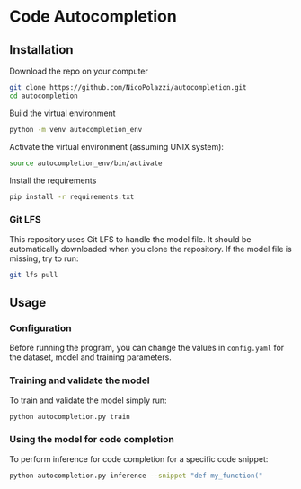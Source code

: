 # Code Autocompletion

## Installation

Download the repo on your computer

```bash
git clone https://github.com/NicoPolazzi/autocompletion.git
cd autocompletion
```

Build the virtual environment

```bash
python -m venv autocompletion_env
```

Activate the virtual environment (assuming UNIX system):

```bash
source autocompletion_env/bin/activate
```

Install the requirements

```bash
pip install -r requirements.txt
```

### Git LFS

This repository uses Git LFS to handle the model file. It should be automatically downloaded when you clone the repository. If the model file is missing, try to run:

```bash
git lfs pull
```


## Usage

### Configuration

Before running the program, you can change the values in `config.yaml` for the dataset, model and training parameters.


### Training and validate the model

To train and validate the model simply run:

```bash
python autocompletion.py train
```

### Using the model for code completion

To perform inference for code completion for a specific code snippet:

```bash
python autocompletion.py inference --snippet "def my_function("
```